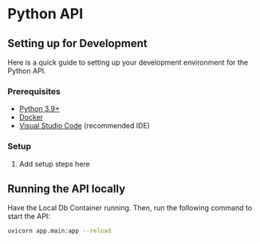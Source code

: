 # Python API

## Setting up for Development

Here is a quick guide to setting up your development environment for the Python API.

### Prerequisites

* [Python 3.9+](https://www.python.org/downloads/release/python-370/)
* [Docker](https://www.docker.com/)
* [Visual Studio Code](https://code.visualstudio.com/) (recommended IDE)

### Setup

1. Add setup steps here

## Running the API locally

Have the Local Db Container running. Then, run the following command to start the API:

```bash
uvicorn app.main:app --reload
```
